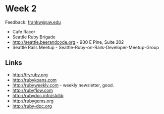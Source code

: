 Week 2
======

Feedback: frankw@uw.edu

- Cafe Racer
- Seattle Ruby Brigade
- http://seattle.beerandcode.org - 900 E Pine, Suite 202
- Seattle Rails Meetup - Seattle-Ruby-on-Rails-Developer-Meetup-Group

Links
-----

- <http://tryruby.org>
- <http://rubykoans.com>
- <http://rubyweekly.com> - weekly newsletter, good.
- <http://rubyflow.com>
- <http://rubydoc.info/stdlib>
- <http://rubygems.org>
- <http://ruby-doc.org>

